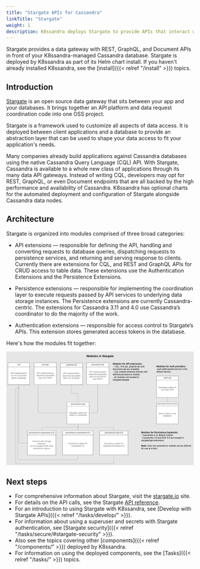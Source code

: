 ```yaml
---
title: "Stargate APIs for Cassandra"
linkTitle: "Stargate"
weight: 1
description: K8ssandra deploys Stargate to provide APIs that interact with Apache Cassandra&reg; databases.
---
```


Stargate provides a data gateway with REST, GraphQL, and Document APIs in front of your K8ssandra-managed Cassandra database. Stargate is deployed by K8ssandra as part of its Helm chart install. If you haven't already installed K8ssandra, see the [install]({{< relref "/install" >}}) topics.

## Introduction

[Stargate](https://stargate.io) is an open source data gateway that sits between your app and your databases. It brings together an API platform and data request coordination code into one OSS project.

Stargate is a framework used to customize all aspects of data access. It is deployed between client applications and a database to provide an abstraction layer that can be used to shape your data access to fit your application's needs.

Many companies already build applications against Cassandra databases using the native Cassandra Query Language (CQL) API. With Stargate, Cassandra is available to a whole new class of applications through its many data API gateways. Instead of writing CQL, developers may opt for REST, GraphQL, or even Document endpoints that are all backed by the high performance and availability of Cassandra. K8ssandra has optional charts for the automated deployment and configuration of Stargate alongside Cassandra data nodes.

## Architecture

Stargate is organized into modules comprised of three broad categories:

* API extensions &mdash; responsible for defining the API, handling and converting requests to database queries, dispatching requests to persistence services, and returning and serving response to clients. Currently there are extensions for CQL, and REST and GraphQL APIs for CRUD access to table data. These extensions use the Authentication Extensions and the Persistence Extensions.

* Persistence extensions &mdash; responsible for implementing the coordination layer to execute requests passed by API services to underlying data storage instances. The Persistence extensions are currently Cassandra-centric. The extensions for Cassandra 3.11 and 4.0 use Cassandra’s coordinator to do the majority of the work.

* Authentication extensions &mdash; responsible for access control to Stargate’s APIs. This extension stores generated access tokens in the database.

Here's how the modules fit together:

![How the Stargate modules fit together](stargate-modules3.png)

## Next steps

* For comprehensive information about Stargate, visit the [stargate.io](https://stargate.io/) site.
* For details on the API calls, see the Stargate [API reference](https://stargate.io/docs/stargate/1.0/developers-guide/api_ref/apiref.html).
* For an introduction to using Stargate with K8ssandra, see [Develop with Stargate APIs]({{< relref "/tasks/develop/" >}}). 
* For information about using a superuser and secrets with Stargate authentication, see [Stargate security]({{< relref "/tasks/secure/#stargate-security" >}}).
* Also see the topics covering other [components]({{< relref "/components/" >}}) deployed by K8ssandra. 
* For information on using the deployed components, see the [Tasks]({{< relref "/tasks/" >}}) topics.
